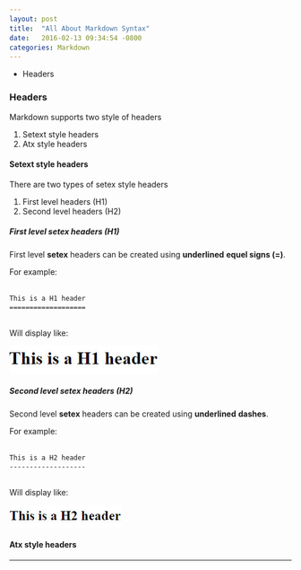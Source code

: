```yaml
---
layout: post
title:  "All About Markdown Syntax"
date:   2016-02-13 09:34:54 -0800
categories: Markdown
---
```


* Headers

### Headers

Markdown supports two style of headers

1. Setext style headers
2. Atx style headers

#### Setext style headers

There are two types of setex style headers

1. First level headers (H1)
2. Second level headers (H2)

##### First level setex headers (H1)

First level <b>setex</b> headers can be created using <strong>underlined</strong> <strong>equel signs (=)</strong>.

For example:

<pre>
	<code>
This is a H1 header
===================
	</code>
</pre>

Will display like:

<img src="assets/img/2016/feb/h1_header.jpg" alt="H1 Header">

##### Second level setex headers (H2)

Second level <b>setex</b> headers can be created using <strong>underlined</strong> <strong>dashes</strong>.

For example:

<pre>
	<code>
This is a H2 header
-------------------
	</code>
</pre>

Will display like:

<img src="assets/img/2016/feb/h2_header.jpg" alt="H2 Header">

#### Atx style headers
* * *